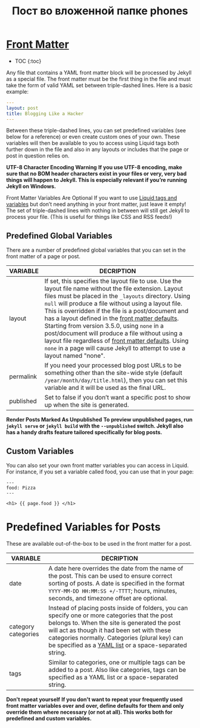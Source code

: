 ﻿---
title: Пост во вложенной папке phones
category: includes
---

# [Front Matter](https://jekyllrb.com/docs/front-matter/)

* TOC
{:toc}

Any file that contains a YAML front matter block will be processed by Jekyll as a special file. The front matter must be the first thing in the file and must take the form of valid YAML set between triple-dashed lines. Here is a basic example:

```yml
---
layout: post
title: Blogging Like a Hacker
---
```

Between these triple-dashed lines, you can set predefined variables (see below for a reference) or even create custom ones of your own. These variables will then be available to you to access using Liquid tags both further down in the file and also in any layouts or includes that the page or post in question relies on.

**UTF-8 Character Encoding Warning**
**If you use UTF-8 encoding, make sure that no BOM header characters exist in your files or very, very bad things will happen to Jekyll. This is especially relevant if you’re running Jekyll on Windows.**

Front Matter Variables Are Optional
If you want to use [Liquid tags and variables](https://jekyllrb.com/docs/variables/)  but don’t need anything in your front matter, just leave it empty! The set of triple-dashed lines with nothing in between will still get Jekyll to process your file. (This is useful for things like CSS and RSS feeds!)

## Predefined Global Variables

There are a number of predefined global variables that you can set in the front matter of a page or post.

|VARIABLE|DECRIPTION|
|--------------|------------------------------------|
|layout| If set, this specifies the layout file to use. Use the layout file name without the file extension. Layout files must be placed in the `_layouts` directory. Using `null` will produce a file without using a layout file. This is overridden if the file is a post/document and has a layout defined in the [front matter defaults](https://jekyllrb.com/docs/configuration/front-matter-defaults/). Starting from version 3.5.0, using `none` in a post/document will produce a file without using a layout file regardless of [front matter defaults](https://jekyllrb.com/docs/configuration/front-matter-defaults/). Using `none` in a page will cause Jekyll to attempt to use a layout named "none".|
|permalink| If you need your processed blog post URLs to be something other than the site-wide style (default `/year/month/day/title.html`), then you can set this variable and it will be used as the final URL.|
|published| Set to false if you don’t want a specific post to show up when the site is generated.|

**Render Posts Marked As Unpublished**
**To preview unpublished pages, run `jekyll serve` or `jekyll build` with the `--unpublished` switch. Jekyll also has a handy drafts feature tailored specifically for blog posts.**

## Custom Variables

You can also set your own front matter variables you can access in Liquid. For instance, if you set a variable called food, you can use that in your page:

```
---
food: Pizza
---

<h1> {{ page.food }} </h1>
```

# Predefined Variables for Posts

These are available out-of-the-box to be used in the front matter for a post.

|VARIABLE      |DECRIPTION                          |
|--------------|------------------------------------|
|date          |A date here overrides the date from the name of the post. This can be used to ensure correct sorting of posts. A date is specified in the format `YYYY-MM-DD HH:MM:SS +/-TTTT`; hours, minutes, seconds, and timezone offset are optional.|
|category categories|Instead of placing posts inside of folders, you can specify one or more categories that the post belongs to. When the site is generated the post will act as though it had been set with these categories normally. Categories (plural key) can be specified as a [YAML list](https://en.wikipedia.org/wiki/YAML#Basic_components) or a space-separated string.|
|tags          |Similar to categories, one or multiple tags can be added to a post. Also like categories, tags can be specified as a YAML list or a space-separated string.|

**Don't repeat yourself**
**If you don't want to repeat your frequently used front matter variables over and over, define defaults for them and only override them where necessary (or not at all). This works both for predefined and custom variables.**







